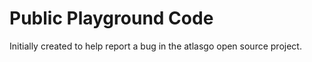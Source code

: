 # Public Playground Code

Initially created to help report a bug in the atlasgo open source project.